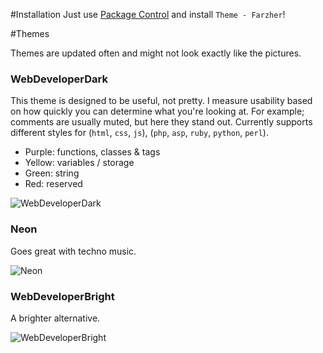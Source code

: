#Installation
Just use [Package Control](http://wbond.net/sublime_packages/package_control) and install `Theme - Farzher`!


#Themes

Themes are updated often and might not look exactly like the pictures.

### WebDeveloperDark

This theme is designed to be useful, not pretty.
I measure usability based on how quickly you can determine what you're looking at. For example; comments are usually muted, but here they stand out.
Currently supports different styles for (`html`, `css`, `js`), (`php`, `asp`, `ruby`, `python`, `perl`).

- Purple: functions, classes & tags
- Yellow: variables / storage
- Green: string
- Red: reserved

![WebDeveloperDark](https://raw.github.com/farzher/Sublime-Text-Themes/master/screenshots/WebDeveloperDark.png)




### Neon

Goes great with techno music.

![Neon](https://raw.github.com/farzher/Sublime-Text-Themes/master/screenshots/Neon.png)





### WebDeveloperBright

A brighter alternative.

![WebDeveloperBright](https://raw.github.com/farzher/Sublime-Text-Themes/master/screenshots/WebDeveloperBright.png)
